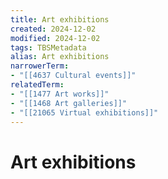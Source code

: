 ```yaml
---
title: Art exhibitions
created: 2024-12-02
modified: 2024-12-02
tags: TBSMetadata
alias: Art exhibitions
narrowerTerm:
- "[[4637 Cultural events]]"
relatedTerm:
- "[[1477 Art works]]"
- "[[1468 Art galleries]]"
- "[[21065 Virtual exhibitions]]"
---
```

# Art exhibitions
